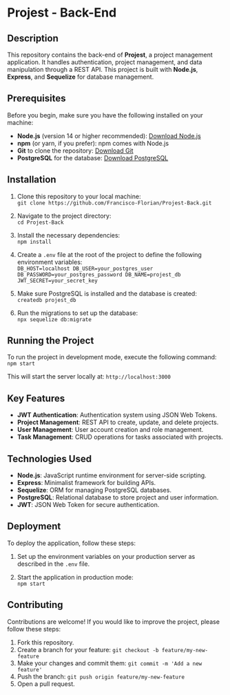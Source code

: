 # Projest - Back-End

## Description

This repository contains the back-end of **Projest**, a project management application. It handles authentication, project management, and data manipulation through a REST API. This project is built with **Node.js**, **Express**, and **Sequelize** for database management.

## Prerequisites

Before you begin, make sure you have the following installed on your machine:

- **Node.js** (version 14 or higher recommended): [Download Node.js](https://nodejs.org/)
- **npm** (or yarn, if you prefer): npm comes with Node.js
- **Git** to clone the repository: [Download Git](https://git-scm.com/)
- **PostgreSQL** for the database: [Download PostgreSQL](https://www.postgresql.org/download/)

## Installation

1. Clone this repository to your local machine:  
`git clone https://github.com/Francisco-Florian/Projest-Back.git`

2. Navigate to the project directory:  
`cd Projest-Back`

3. Install the necessary dependencies:  
`npm install`

4. Create a `.env` file at the root of the project to define the following environment variables:  
`DB_HOST=localhost DB_USER=your_postgres_user DB_PASSWORD=your_postgres_password DB_NAME=projest_db JWT_SECRET=your_secret_key`

5. Make sure PostgreSQL is installed and the database is created:  
`createdb projest_db`

6. Run the migrations to set up the database:  
`npx sequelize db:migrate`

## Running the Project

To run the project in development mode, execute the following command:  
`npm start`

This will start the server locally at: `http://localhost:3000`

## Key Features

- **JWT Authentication**: Authentication system using JSON Web Tokens.
- **Project Management**: REST API to create, update, and delete projects.
- **User Management**: User account creation and role management.
- **Task Management**: CRUD operations for tasks associated with projects.

## Technologies Used

- **Node.js**: JavaScript runtime environment for server-side scripting.
- **Express**: Minimalist framework for building APIs.
- **Sequelize**: ORM for managing PostgreSQL databases.
- **PostgreSQL**: Relational database to store project and user information.
- **JWT**: JSON Web Token for secure authentication.

## Deployment

To deploy the application, follow these steps:

1. Set up the environment variables on your production server as described in the `.env` file.

2. Start the application in production mode:  
`npm start`

## Contributing

Contributions are welcome! If you would like to improve the project, please follow these steps:

1. Fork this repository.
2. Create a branch for your feature: `git checkout -b feature/my-new-feature`
3. Make your changes and commit them: `git commit -m 'Add a new feature'`
4. Push the branch: `git push origin feature/my-new-feature`
5. Open a pull request.
